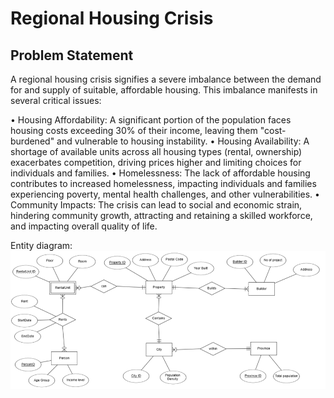 
# Regional Housing Crisis

## Problem Statement
A regional housing crisis signifies a severe imbalance between the demand for and supply of suitable, affordable housing. This imbalance manifests in several critical issues: 

•	Housing Affordability: A significant portion of the population faces housing costs exceeding 30% of their income, leaving them "cost-burdened" and vulnerable to housing instability. 
•	Housing Availability: A shortage of available units across all housing types (rental, ownership) exacerbates competition, driving prices higher and limiting choices for individuals and families. 
•	Homelessness: The lack of affordable housing contributes to increased homelessness, impacting individuals and families experiencing poverty, mental health challenges, and other vulnerabilities. 
•	Community Impacts: The crisis can lead to social and economic strain, hindering community growth, attracting and retaining a skilled workforce, and impacting overall quality of life.

Entity diagram:
![Caption](ERmodel.png)

